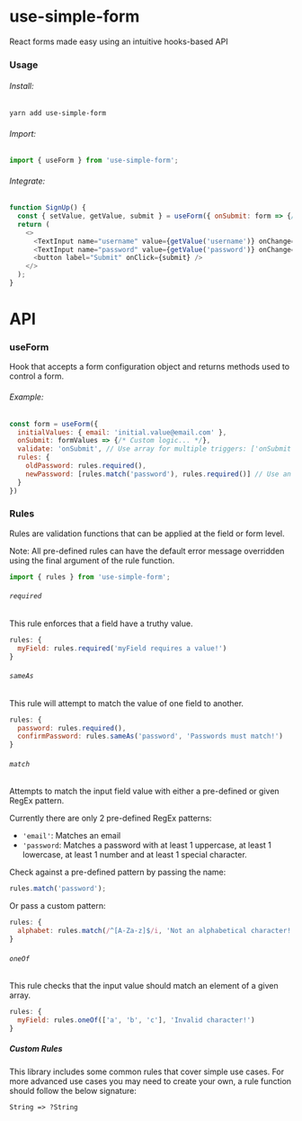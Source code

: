 # use-simple-form
React forms made easy using an intuitive hooks-based API

### Usage
###### Install: 
```bash
yarn add use-simple-form
```

###### Import:
```js
import { useForm } from 'use-simple-form';
```

###### Integrate:
```js
function SignUp() {
  const { setValue, getValue, submit } = useForm({ onSubmit: form => {/* Do stuff... */} });
  return (
    <>
      <TextInput name="username" value={getValue('username')} onChange={setValue('username')} />
      <TextInput name="password" value={getValue('password')} onChange={setValue('password')} />
      <button label="Submit" onClick={submit} />
    </>
  );
}
```

# API
### useForm
Hook that accepts a form configuration object and returns methods used to control a form.

###### Example:
```js
const form = useForm({
  initialValues: { email: 'initial.value@email.com' },
  onSubmit: formValues => {/* Custom logic... */},
  validate: 'onSubmit', // Use array for multiple triggers: ['onSubmit', 'onChange'],
  rules: {
    oldPassword: rules.required(),
    newPassword: [rules.match('password'), rules.required()] // Use an array to pass multiple rules
  }
})
```

### Rules
Rules are validation functions that can be applied at the field or form level.

Note: All pre-defined rules can have the default error message overridden using the final argument of the rule function.

```js
import { rules } from 'use-simple-form';
```

###### `required`
This rule enforces that a field have a truthy value.

```js
rules: {
  myField: rules.required('myField requires a value!')
}
```

###### `sameAs`
This rule will attempt to match the value of one field to another.

```js
rules: {
  password: rules.required(),
  confirmPassword: rules.sameAs('password', 'Passwords must match!')
}
```

###### `match`
Attempts to match the input field value with either a pre-defined or given RegEx pattern.

Currently there are only 2 pre-defined RegEx patterns:
* `'email'`: Matches an email
* `'password`: Matches a password with at least 1 uppercase, at least 1 lowercase, at least 1 number and at least 1 special character.

Check against a pre-defined pattern by passing the name: 
```js 
rules.match('password');
```

Or pass a custom pattern:
```js
rules: {
  alphabet: rules.match(/^[A-Za-z]$/i, 'Not an alphabetical character!')
}
```

###### `oneOf`
This rule checks that the input value should match an element of a given array.

```js
rules: {
  myField: rules.oneOf(['a', 'b', 'c'], 'Invalid character!')
}
```

##### Custom Rules
This library includes some common rules that cover simple use cases. For more advanced use cases you may need to create your own, a rule function should follow the below signature:

```
String => ?String
```

